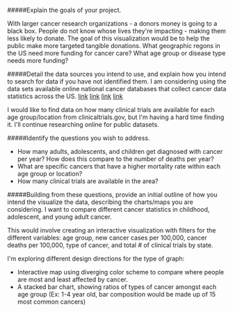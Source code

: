 

#####Explain the goals of your project.


With larger cancer research organizations - a donors money is going to a black box. People do not know whose lives they're impacting - making them less likely  to donate. The goal of this visualization would be to help the public make more targeted tangible donations. What geographic regons in the US need more funding for cancer care? What age group or disease type needs more funding?




#####Detail the data sources you intend to use, and explain how you intend to search for data if you have not identified them.
I am considering using the data sets available online national cancer databases that collect cancer data statistics across the US.
[link](https://www.cancer.gov/research/resources/data-catalog)
[link](https://wonder.cdc.gov/cancer.html)
[link](https://nccd.cdc.gov/uscs/childhoodcancerbyprimarysite.aspx)
 [link](https://nccd.cdc.gov/uscs/childhoodcancerdetailedbyICCC.aspx)
 
 I would like to find data on how many clinical trials are available for each age group/location from clinicaltrials.gov, but I'm having a hard time finding it. I'll continue researching online for public datasets.

#####Identify the questions you wish to address.
- How many adults, adolescents, and children get diagnosed with cancer per year? How does this compare to the number of deaths per year? 
- What are specific cancers that have a higher mortality rate within each age group or location?
- How many clinical trials are available in the area?



#####Building from these questions, provide an initial outline of how you intend the visualize the data, describing the charts/maps you are considering.
I want to compare different cancer statistics in childhood, adolescent, and young adult cancer.

This would involve creating an interactive visualization with filters for the different variables: age group, new cancer cases per 100,000, cancer deaths per 100,000, type of cancer, and total # of clinical trials by state.

I'm exploring different design directions for the type of graph:
- Interactive map using diverging color scheme to compare where people are most and least affected by cancer.
- A stacked bar chart, showing ratios of types of cancer amongst each age group  (Ex: 1-4 year old, bar composition would be made up of 15 most common cancers)

